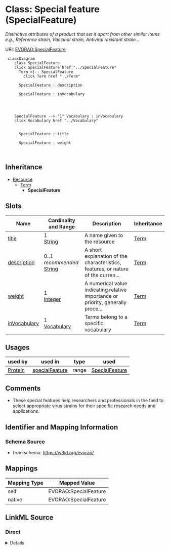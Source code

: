 

# Class: Special feature (SpecialFeature) 


_Distinctive attributes of a product that set it apart from other similar items e.g., Reference strain, Vaccinal strain, Antiviral resistant strain ..._





URI: [EVORAO:SpecialFeature](https://w3id.org/evorao/SpecialFeature)






```mermaid
 classDiagram
    class SpecialFeature
    click SpecialFeature href "../SpecialFeature"
      Term <|-- SpecialFeature
        click Term href "../Term"
      
      SpecialFeature : description
        
      SpecialFeature : inVocabulary
        
          
    
    
    SpecialFeature --> "1" Vocabulary : inVocabulary
    click Vocabulary href "../Vocabulary"

        
      SpecialFeature : title
        
      SpecialFeature : weight
        
      
```





## Inheritance
* [Resource](Resource.md)
    * [Term](Term.md)
        * **SpecialFeature**



## Slots

| Name | Cardinality and Range | Description | Inheritance |
| ---  | --- | --- | --- |
| [title](title.md) | 1 <br/> [String](String.md) | A name given to the resource | [Term](Term.md) |
| [description](description.md) | 0..1 _recommended_ <br/> [String](String.md) | A short explanation of the characteristics, features, or nature of the curren... | [Term](Term.md) |
| [weight](weight.md) | 1 <br/> [Integer](Integer.md) | A numerical value indicating relative importance or priority, generally proce... | [Term](Term.md) |
| [inVocabulary](inVocabulary.md) | 1 <br/> [Vocabulary](Vocabulary.md) | Terms belong to a specific vocabulary | [Term](Term.md) |





## Usages

| used by | used in | type | used |
| ---  | --- | --- | --- |
| [Protein](Protein.md) | [specialFeature](specialFeature.md) | range | [SpecialFeature](SpecialFeature.md) |






## Comments

* These special features help researchers and professionals in the field to select appropriate virus strains for their specific research needs and applications.

## Identifier and Mapping Information







### Schema Source


* from schema: https://w3id.org/evorao/




## Mappings

| Mapping Type | Mapped Value |
| ---  | ---  |
| self | EVORAO:SpecialFeature |
| native | EVORAO:SpecialFeature |







## LinkML Source

<!-- TODO: investigate https://stackoverflow.com/questions/37606292/how-to-create-tabbed-code-blocks-in-mkdocs-or-sphinx -->

### Direct

<details>
```yaml
name: SpecialFeature
description: Distinctive attributes of a product that set it apart from other similar
  items e.g., Reference strain, Vaccinal strain, Antiviral resistant strain ...
title: Special feature
comments:
- These special features help researchers and professionals in the field to select
  appropriate virus strains for their specific research needs and applications.
from_schema: https://w3id.org/evorao/
is_a: Term

```
</details>

### Induced

<details>
```yaml
name: SpecialFeature
description: Distinctive attributes of a product that set it apart from other similar
  items e.g., Reference strain, Vaccinal strain, Antiviral resistant strain ...
title: Special feature
comments:
- These special features help researchers and professionals in the field to select
  appropriate virus strains for their specific research needs and applications.
from_schema: https://w3id.org/evorao/
is_a: Term
attributes:
  title:
    name: title
    description: A name given to the resource
    title: title
    comments:
    - 'The title of the item should be as short and descriptive as possible. E.g.
      for virus products it should basically be based on the following Pattern:

      ''Virus name'', ''virus host type'', ''collection year'', ''country of collection''
      ex ''suspected epidemiological origin'', ''genotype'', ''strain'', ''variant
      name or specific feature'
    from_schema: https://w3id.org/evorao/
    close_mappings:
    - rdfs:label
    rank: 1000
    slot_uri: dct:title
    alias: title
    owner: SpecialFeature
    domain_of:
    - Term
    - Dataset
    - DataService
    - Publication
    - License
    - Certification
    range: string
    required: true
    multivalued: false
  description:
    name: description
    description: A short explanation of the characteristics, features, or nature of
      the current item
    title: description
    comments:
    - 'Describe this item in few lines. This description will serve as a summary to
      present the resource.

      '
    from_schema: https://w3id.org/evorao/
    rank: 1000
    slot_uri: dct:description
    alias: description
    owner: SpecialFeature
    domain_of:
    - Term
    - Dataset
    - DataService
    - PersonOrOrganization
    - File
    - ContactPoint
    - License
    - Certification
    range: string
    required: false
    recommended: true
    multivalued: false
  weight:
    name: weight
    description: A numerical value indicating relative importance or priority, generally
      processed in ascending order. This weight helps prioritize content when organizing
      or processing data. Its value can be negative, with a default set to 0
    title: weight
    comments:
    - The lowest weighted Data providers are triggered first, this may be usefull
      to populate at first entities that are referenced by others (e.g. Version ahead
      of Rank ahead of Taxon)
    from_schema: https://w3id.org/evorao/
    close_mappings:
    - adms:status
    rank: 1000
    ifabsent: int(0)
    alias: weight
    owner: SpecialFeature
    domain_of:
    - Term
    - DataProvider
    range: integer
    required: true
    multivalued: false
  inVocabulary:
    name: inVocabulary
    description: Terms belong to a specific vocabulary
    title: in Vocabulary
    from_schema: https://w3id.org/evorao/
    close_mappings:
    - wdp:P972
    rank: 1000
    alias: inVocabulary
    owner: SpecialFeature
    domain_of:
    - Term
    range: Vocabulary
    required: true
    multivalued: false

```
</details>